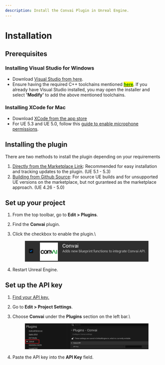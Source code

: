 ```yaml
---
description: Install the Convai Plugin in Unreal Engine.
---
```


# Installation

## Prerequisites

### Installing Visual Studio for Windows

* Download  [Visual Studio from here](https://visualstudio.microsoft.com/downloads/).
* Ensure having the required C++ toolchains mentioned [<mark style="color:green;">**here**</mark>](https://docs.unrealengine.com/5.1/en-US/setting-up-visual-studio-development-environment-for-cplusplus-projects-in-unreal-engine/). If you already have Visual Studio installed, you may open the installer and select **'Modify'** to add the above mentioned toolchains.&#x20;

### Installing XCode for Mac

* Download [XCode from the app store](https://apps.apple.com/us/app/xcode/id497799835?mt=12)
* For UE 5.3 and UE 5.0, follow this [guide to enable microphone permissions](mac-microphone-permission-required-for-ue-5.0-and-5.3.md).

## Installing the plugin

There are two methods to install the plugin depending on your requirements

1. [Directly from the Marketplace Link](https://www.unrealengine.com/marketplace/en-US/product/convai): Recommended for easy installation and tracking updates to the plugin. (UE 5.1 - 5.3)
2. [Building from Github Source](https://github.com/Conv-AI/Convai-UnrealEngine-SDK?tab=readme-ov-file#installation): For source UE builds and for unsupported UE versions on the marketplace, but not guranteed as the marketplace approach. (UE 4.26 - 5.0)

## Set up your project

1. From the top toolbar, go to **Edit > Plugins**.&#x20;
2. Find the **Convai** plugin.
3.  Click the checkbox to enable the plugin.\


    <div align="left">

    <figure><img src="../../.gitbook/assets/image (130).png" alt=""><figcaption></figcaption></figure>

    </div>
4. Restart Unreal Engine.&#x20;

## Set up the API key

1. [Find your API key.](../../convai-playground/get-started.md#get-your-unique-api-key)
2. Go to **Edit > Project Settings**.
3.  Choose **Convai** under the **Plugins** section on the left bar.\


    <div align="left">

    <figure><img src="../../.gitbook/assets/image (196).png" alt=""><figcaption></figcaption></figure>

    </div>
4. Paste the API key into the **API Key** field.
